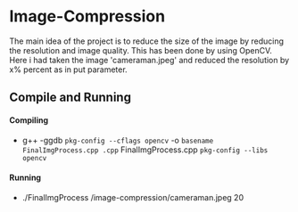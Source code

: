 # Image-Compression
The main idea of the project is to reduce the size of the image by reducing the resolution and image quality. 
This has been done by using OpenCV. Here i had taken the image 'cameraman.jpeg' and reduced the resolution by x% percent as in put parameter. 

## Compile and Running
#### Compiling
- g++ -ggdb `pkg-config --cflags opencv` -o `basename FinalImgProcess.cpp .cpp` FinalImgProcess.cpp `pkg-config --libs opencv`

#### Running
- ./FinalImgProcess /image-compression/cameraman.jpeg 20
